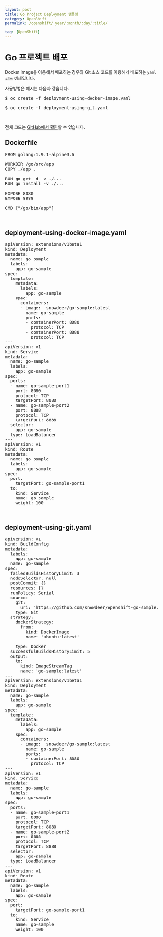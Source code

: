 ```yaml
---
layout: post
title: Go Project Deployment 템플릿
category: OpenShift
permalink: /openshift/:year/:month/:day/:title/

tag: [OpenShift]
---
```

# Go 프로젝트 배포

Docker Image를 이용해서 배포하는 경우와 Git 소스 코드를 이용해서 배포하는 `yaml` 코드 예제입니다. 

사용방법은 예시는 다음과 같습니다.

<pre class="prettyprint">
$ oc create -f deployment-using-docker-image.yaml

$ oc create -f deployment-using-git.yaml
</pre>

<br>

전체 코드는 [GitHub에서 확인](https://github.com/snowdeer/openshift-go-sample)할 수 있습니다.

## Dockerfile

<pre class="prettyprint">
FROM golang:1.9.1-alpine3.6

WORKDIR /go/src/app
COPY ./app .

RUN go get -d -v ./...
RUN go install -v ./...

EXPOSE 8080
EXPOSE 8888

CMD ["/go/bin/app"]
</pre>

<br>

## deployment-using-docker-image.yaml

<pre class="prettyprint">
apiVersion: extensions/v1beta1
kind: Deployment
metadata:
  name: go-sample
  labels:
    app: go-sample
spec:
  template:
    metadata:
      labels:
        app: go-sample
    spec:
      containers:
      - image:  snowdeer/go-sample:latest
        name: go-sample
        ports:
        - containerPort: 8080
          protocol: TCP
        - containerPort: 8888
          protocol: TCP
---
apiVersion: v1
kind: Service
metadata:
  name: go-sample
  labels:
    app: go-sample
spec:
  ports:
  - name: go-sample-port1
    port: 8080
    protocol: TCP
    targetPort: 8080
  - name: go-sample-port2
    port: 8888
    protocol: TCP
    targetPort: 8888
  selector:
    app: go-sample
  type: LoadBalancer
---
apiVersion: v1
kind: Route
metadata:
  name: go-sample
  labels:
    app: go-sample
spec:
  port: 
    targetPort: go-sample-port1
  to:
    kind: Service
    name: go-sample
    weight: 100
</pre>

<br>

## deployment-using-git.yaml

<pre class="prettyprint">
apiVersion: v1
kind: BuildConfig
metadata:
  labels:
    app: go-sample
  name: go-sample
spec:
  failedBuildsHistoryLimit: 3
  nodeSelector: null
  postCommit: {}
  resources: {}
  runPolicy: Serial
  source:
    git:
      uri: 'https://github.com/snowdeer/openshift-go-sample.git'
    type: Git
  strategy:
    dockerStrategy:
      from:
        kind: DockerImage
        name: 'ubuntu:latest'
        
    type: Docker    
  successfulBuildsHistoryLimit: 5 
  output:
    to:
      kind: ImageStreamTag
      name: 'go-sample:latest'
---
apiVersion: extensions/v1beta1
kind: Deployment
metadata:
  name: go-sample
  labels:
    app: go-sample
spec:
  template:
    metadata:
      labels:
        app: go-sample
    spec:
      containers:
      - image:  snowdeer/go-sample:latest
        name: go-sample
        ports:
        - containerPort: 8080
          protocol: TCP
---
apiVersion: v1
kind: Service
metadata:
  name: go-sample
  labels:
    app: go-sample
spec:
  ports:
  - name: go-sample-port1
    port: 8080
    protocol: TCP
    targetPort: 8080
  - name: go-sample-port2
    port: 8888
    protocol: TCP
    targetPort: 8888
  selector:
    app: go-sample
  type: LoadBalancer
---
apiVersion: v1
kind: Route
metadata:
  name: go-sample
  labels:
    app: go-sample
spec:
  port: 
    targetPort: go-sample-port1
  to:
    kind: Service
    name: go-sample
    weight: 100
</pre>